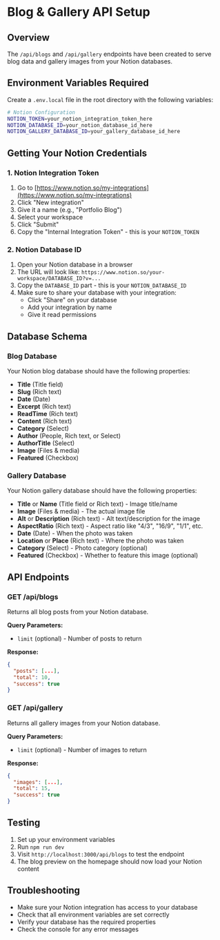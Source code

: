 # Blog & Gallery API Setup

## Overview
The `/api/blogs` and `/api/gallery` endpoints have been created to serve blog data and gallery images from your Notion databases.

## Environment Variables Required

Create a `.env.local` file in the root directory with the following variables:

```bash
# Notion Configuration
NOTION_TOKEN=your_notion_integration_token_here
NOTION_DATABASE_ID=your_notion_database_id_here
NOTION_GALLERY_DATABASE_ID=your_gallery_database_id_here
```

## Getting Your Notion Credentials

### 1. Notion Integration Token
1. Go to [https://www.notion.so/my-integrations](https://www.notion.so/my-integrations)
2. Click "New integration"
3. Give it a name (e.g., "Portfolio Blog")
4. Select your workspace
5. Click "Submit"
6. Copy the "Internal Integration Token" - this is your `NOTION_TOKEN`

### 2. Notion Database ID
1. Open your Notion database in a browser
2. The URL will look like: `https://www.notion.so/your-workspace/DATABASE_ID?v=...`
3. Copy the `DATABASE_ID` part - this is your `NOTION_DATABASE_ID`
4. Make sure to share your database with your integration:
   - Click "Share" on your database
   - Add your integration by name
   - Give it read permissions

## Database Schema

### Blog Database
Your Notion blog database should have the following properties:
- **Title** (Title field)
- **Slug** (Rich text)
- **Date** (Date)
- **Excerpt** (Rich text)
- **ReadTime** (Rich text)
- **Content** (Rich text)
- **Category** (Select)
- **Author** (People, Rich text, or Select)
- **AuthorTitle** (Select)
- **Image** (Files & media)
- **Featured** (Checkbox)

### Gallery Database
Your Notion gallery database should have the following properties:
- **Title** or **Name** (Title field or Rich text) - Image title/name
- **Image** (Files & media) - The actual image file
- **Alt** or **Description** (Rich text) - Alt text/description for the image
- **AspectRatio** (Rich text) - Aspect ratio like "4/3", "16/9", "1/1", etc.
- **Date** (Date) - When the photo was taken
- **Location** or **Place** (Rich text) - Where the photo was taken
- **Category** (Select) - Photo category (optional)
- **Featured** (Checkbox) - Whether to feature this image (optional)

## API Endpoints

### GET /api/blogs
Returns all blog posts from your Notion database.

**Query Parameters:**
- `limit` (optional) - Number of posts to return

**Response:**
```json
{
  "posts": [...],
  "total": 10,
  "success": true
}
```

### GET /api/gallery
Returns all gallery images from your Notion database.

**Query Parameters:**
- `limit` (optional) - Number of images to return

**Response:**
```json
{
  "images": [...],
  "total": 15,
  "success": true
}
```

## Testing
1. Set up your environment variables
2. Run `npm run dev`
3. Visit `http://localhost:3000/api/blogs` to test the endpoint
4. The blog preview on the homepage should now load your Notion content

## Troubleshooting
- Make sure your Notion integration has access to your database
- Check that all environment variables are set correctly
- Verify your database has the required properties
- Check the console for any error messages
